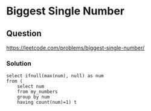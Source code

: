 # Biggest Single Number
## Question
https://leetcode.com/problems/biggest-single-number/
### Solution
```
select ifnull(max(num), null) as num
from (
    select num 
    from my_numbers
    group by num
    having count(num)=1) t
```
